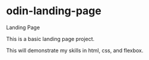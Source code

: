 # odin-landing-page
Landing Page
<p>This is a basic landing page project.<p>
<p>This will demonstrate my skills in html, css, and flexbox.<p>